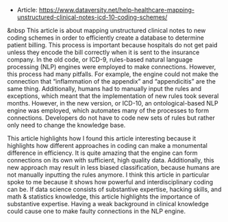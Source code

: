 - Article: https://www.dataversity.net/help-healthcare-mapping-unstructured-clinical-notes-icd-10-coding-schemes/

&nbsp This article is about mapping unstructured clinical notes to new coding schemes in order to efficiently create a database to determine patient billing. This process is important because hospitals do not get paid unless they encode the bill correctly when it is sent to the insurance company. In the old code, or ICD-9, rules-based natural language processing (NLP) engines were employed to make connections. However, this process had many pitfalls. For example, the engine could not make the connection that “inflammation of the appendix” and “appendicitis” are the same thing. Additionally, humans had to manually input the rules and exceptions, which meant that the implementation of new rules took several months. However, in the new version, or ICD-10, an ontological-based NLP engine was employed, which automates many of the processes to form connections. Developers do not have to code new sets of rules but rather only need to change the knowledge base.  

This article highlights how I found this article interesting because it highlights how different approaches in coding can make a monumental difference in efficiency. It is quite amazing that the engine can form connections on its own with sufficient, high quality data. Additionally, this new approach may result in less biased classification, because humans are not manually inputting the rules anymore.  I think this article in particular spoke to me because it shows how powerful and interdisciplinary coding can be. If data science consists of substantive expertise, hacking skills, and math & statistics knowledge, this article highlights the importance of substantive expertise. Having a weak background in clinical knowledge could cause one to make faulty connections in the NLP engine. 
